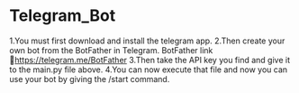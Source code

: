 # Telegram_Bot

1.You must first download and install the telegram app.
2.Then create your own bot from the BotFather in Telegram.
  BotFather link 🔗https://telegram.me/BotFather
3.Then take the API key you find and give it to the main.py file above.
4.You can now execute that file and now you can use your bot by giving the /start command.
